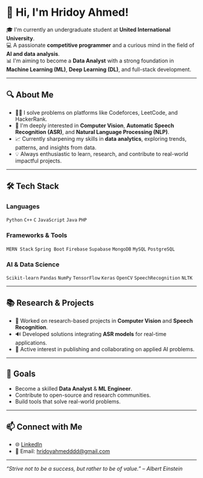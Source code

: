 # 👋 Hi, I'm Hridoy Ahmed!

🎓 I'm currently an undergraduate student at **United International University**.  
💻 A passionate **competitive programmer** and a curious mind in the field of **AI and data analysis**.  
📊 I'm aiming to become a **Data Analyst** with a strong foundation in **Machine Learning (ML)**, **Deep Learning (DL)**, and full-stack development.

---

## 🔍 About Me

- 👨‍💻 I solve problems on platforms like Codeforces, LeetCode, and HackerRank.
- 🤖 I'm deeply interested in **Computer Vision**, **Automatic Speech Recognition (ASR)**, and **Natural Language Processing (NLP)**.
- 📈 Currently sharpening my skills in **data analytics**, exploring trends, patterns, and insights from data.
- 💡 Always enthusiastic to learn, research, and contribute to real-world impactful projects.

---

## 🛠️ Tech Stack

### Languages  
`Python` `C++` `C` `JavaScript` `Java` `PHP` 

### Frameworks & Tools  
`MERN Stack` `Spring Boot` `Firebase` `Supabase` `MongoDB` `MySQL` `PostgreSQL`

### AI & Data Science  
`Scikit-learn` `Pandas` `NumPy` `TensorFlow` `Keras` `OpenCV` `SpeechRecognition` `NLTK`

---

## 📚 Research & Projects

- 🧠 Worked on research-based projects in **Computer Vision** and **Speech Recognition**.
- 🔊 Developed solutions integrating **ASR models** for real-time applications.
- 📝 Active interest in publishing and collaborating on applied AI problems.

---

## 🚀 Goals

- Become a skilled **Data Analyst** & **ML Engineer**.
- Contribute to open-source and research communities.
- Build tools that solve real-world problems.

---

## 📫 Connect with Me

- 🌐 [LinkedIn](https://www.linkedin.com/in/hridoy-ahmed-659410226/) 
- 📧 Email: hridoyahmedddd@gmail.com

---

_“Strive not to be a success, but rather to be of value.” – Albert Einstein_

